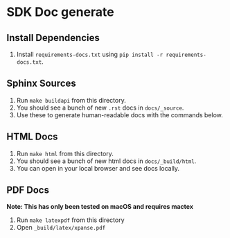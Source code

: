 # SDK Doc generate

## Install Dependencies
1. Install `requirements-docs.txt` using `pip install -r requirements-docs.txt`.

## Sphinx Sources
1. Run `make buildapi` from this directory.
2. You should see a bunch of new `.rst` docs in `docs/_source`.
3. Use these to generate human-readable docs with the commands below.

## HTML Docs
1. Run `make html` from this directory.
2. You should see a bunch of new html docs in `docs/_build/html`.
3. You can open in your local browser and see docs locally.

## PDF Docs
**Note: This has only been tested on macOS and requires mactex**
1. Run `make latexpdf` from this directory
2. Open `_build/latex/xpanse.pdf`